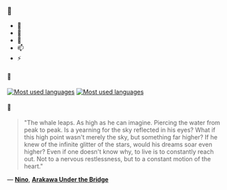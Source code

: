 ### 👋

- 🔭
- 🌱
- 💬
- 📫
- ⚡

#### 🧏

[![Most used languages](https://github-readme-stats-aynah.vercel.app/api/top-langs/?username=aynh&theme=solarized-dark&langs_count=6&layout=compact&hide_title=true)](https://github.com/anuraghazra/github-readme-stats#gh-dark-mode-only)
[![Most used languages](https://github-readme-stats-aynah.vercel.app/api/top-langs/?username=aynh&theme=solarized-light&langs_count=6&layout=compact&hide_title=true)](https://github.com/anuraghazra/github-readme-stats#gh-light-mode-only)

#### 💬

> "The whale leaps. As high as he can imagine. Piercing the water from peak to peak. Is a yearning for the sky reflected in his eyes? What if this high point wasn't merely the sky, but something far higher? If he knew of the infinite glitter of the stars, would his dreams soar even higher? Even if one doesn't know why, to live is to constantly reach out. Not to a nervous restlessness, but to a constant motion of the heart."

&mdash; [**Nino**](https://myanimelist.net/character.php?q=Nino&cat=character), [**Arakawa Under the Bridge**](https://myanimelist.net/search/all?q=Arakawa%20Under%20the%20Bridge&cat=all)
